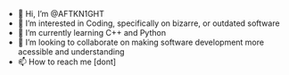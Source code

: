 - 👋 Hi, I’m @AFTKN1GHT
- 👀 I’m interested in Coding, specifically on bizarre, or outdated software
- 🌱 I’m currently learning C++ and Python
- 💞️ I’m looking to collaborate on making software development more acessible and understanding 
- 📫 How to reach me [dont]
